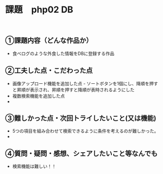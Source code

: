 # 課題　php02 DB
​
## ①課題内容（どんな作品か）
- 食べログのような外食した情報をDBに登録する作品
​
## ②工夫した点・こだわった点
- 画像アップロード機能を追加した点
​- ソートボタンを1個にし、降順を押すと昇順が表示され、昇順を押すと降順が表時されるようにした
- 複数検索機能を追加した点
- 
## ③難しかった点・次回トライしたいこと(又は機能)
- 5つの項目を組み合わせて検索できるように条件を考えるのが難しかった。
- 
## ④質問・疑問・感想、シェアしたいこと等なんでも
- 検索機能は難しい！！